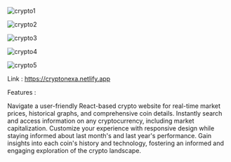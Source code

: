 ![crypto1](https://github.com/crwaskar/cryptoverse/assets/104088193/8ed77dc6-8e33-4a69-98ae-d9f615d4c7c1)

![crypto2](https://github.com/crwaskar/cryptoverse/assets/104088193/aeefe60c-d897-4040-8724-db33478070a0)

![crypto3](https://github.com/crwaskar/cryptoverse/assets/104088193/2d4b8c6b-7b50-4b63-9dc7-0415d0fa5530)

![crypto4](https://github.com/crwaskar/cryptoverse/assets/104088193/26b0078b-53fa-4b86-a6c0-e93cc411650d)

![crypto5](https://github.com/crwaskar/cryptoverse/assets/104088193/120897c4-af3c-41ac-b436-ba7846f5da45)


Link : https://cryptonexa.netlify.app

Features : 

Navigate a user-friendly React-based crypto website for real-time market prices, historical graphs, and comprehensive coin details.
Instantly search and access information on any cryptocurrency, including market capitalization.
Customize your experience with responsive design while staying informed about last month's and last year's performance.
Gain insights into each coin's history and technology, fostering an informed and engaging exploration of the crypto landscape.
